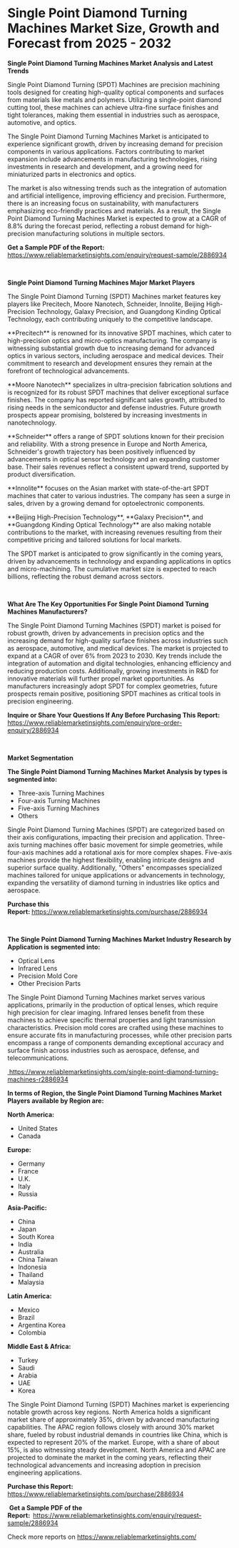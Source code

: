 <p><h1>Single Point Diamond Turning Machines Market Size, Growth and Forecast from 2025 - 2032</h1></p><p><strong>Single Point Diamond Turning Machines Market Analysis and Latest Trends</strong></p>
<p><p>Single Point Diamond Turning (SPDT) Machines are precision machining tools designed for creating high-quality optical components and surfaces from materials like metals and polymers. Utilizing a single-point diamond cutting tool, these machines can achieve ultra-fine surface finishes and tight tolerances, making them essential in industries such as aerospace, automotive, and optics.</p><p>The Single Point Diamond Turning Machines Market is anticipated to experience significant growth, driven by increasing demand for precision components in various applications. Factors contributing to market expansion include advancements in manufacturing technologies, rising investments in research and development, and a growing need for miniaturized parts in electronics and optics.</p><p>The market is also witnessing trends such as the integration of automation and artificial intelligence, improving efficiency and precision. Furthermore, there is an increasing focus on sustainability, with manufacturers emphasizing eco-friendly practices and materials. As a result, the Single Point Diamond Turning Machines Market is expected to grow at a CAGR of 8.8% during the forecast period, reflecting a robust demand for high-precision manufacturing solutions in multiple sectors.</p></p>
<p><strong>Get a Sample PDF of the Report:&nbsp;</strong> <a href="https://www.reliablemarketinsights.com/enquiry/request-sample/2886934?utm_campaign=2943&utm_medium=2&utm_source=Github&utm_content=ia&utm_term=13032025&utm_id=single-point-diamond-turning-machines">https://www.reliablemarketinsights.com/enquiry/request-sample/2886934</a></p>
<p>&nbsp;</p>
<p><strong>Single Point Diamond Turning Machines Major Market Players</strong></p>
<p><p>The Single Point Diamond Turning (SPDT) Machines market features key players like Precitech, Moore Nanotech, Schneider, Innolite, Beijing High-Precision Technology, Galaxy Precision, and Guangdong Kinding Optical Technology, each contributing uniquely to the competitive landscape.</p><p>**Precitech** is renowned for its innovative SPDT machines, which cater to high-precision optics and micro-optics manufacturing. The company is witnessing substantial growth due to increasing demand for advanced optics in various sectors, including aerospace and medical devices. Their commitment to research and development ensures they remain at the forefront of technological advancements.</p><p>**Moore Nanotech** specializes in ultra-precision fabrication solutions and is recognized for its robust SPDT machines that deliver exceptional surface finishes. The company has reported significant sales growth, attributed to rising needs in the semiconductor and defense industries. Future growth prospects appear promising, bolstered by increasing investments in nanotechnology.</p><p>**Schneider** offers a range of SPDT solutions known for their precision and reliability. With a strong presence in Europe and North America, Schneider's growth trajectory has been positively influenced by advancements in optical sensor technology and an expanding customer base. Their sales revenues reflect a consistent upward trend, supported by product diversification.</p><p>**Innolite** focuses on the Asian market with state-of-the-art SPDT machines that cater to various industries. The company has seen a surge in sales, driven by a growing demand for optoelectronic components.</p><p>**Beijing High-Precision Technology**, **Galaxy Precision**, and **Guangdong Kinding Optical Technology** are also making notable contributions to the market, with increasing revenues resulting from their competitive pricing and tailored solutions for local markets.</p><p>The SPDT market is anticipated to grow significantly in the coming years, driven by advancements in technology and expanding applications in optics and micro-machining. The cumulative market size is expected to reach billions, reflecting the robust demand across sectors.</p></p>
<p>&nbsp;</p>
<p><strong>What Are The Key Opportunities For Single Point Diamond Turning Machines Manufacturers?</strong></p>
<p><p>The Single Point Diamond Turning Machines (SPDT) market is poised for robust growth, driven by advancements in precision optics and the increasing demand for high-quality surface finishes across industries such as aerospace, automotive, and medical devices. The market is projected to expand at a CAGR of over 6% from 2023 to 2030. Key trends include the integration of automation and digital technologies, enhancing efficiency and reducing production costs. Additionally, growing investments in R&D for innovative materials will further propel market opportunities. As manufacturers increasingly adopt SPDT for complex geometries, future prospects remain positive, positioning SPDT machines as critical tools in precision engineering.</p></p>
<p><strong>Inquire or Share Your Questions If Any Before Purchasing This Report:</strong> <a href="https://www.reliablemarketinsights.com/enquiry/pre-order-enquiry/2886934?utm_campaign=2943&utm_medium=2&utm_source=Github&utm_content=ia&utm_term=13032025&utm_id=single-point-diamond-turning-machines">https://www.reliablemarketinsights.com/enquiry/pre-order-enquiry/2886934</a></p>
<p>&nbsp;</p>
<p><strong>Market Segmentation</strong></p>
<p><strong>The Single Point Diamond Turning Machines Market Analysis by types is segmented into:</strong></p>
<p><ul><li>Three-axis Turning Machines</li><li>Four-axis Turning Machines</li><li>Five-axis Turning Machines</li><li>Others</li></ul></p>
<p><p>Single Point Diamond Turning Machines (SPDT) are categorized based on their axis configurations, impacting their precision and application. Three-axis turning machines offer basic movement for simple geometries, while four-axis machines add a rotational axis for more complex shapes. Five-axis machines provide the highest flexibility, enabling intricate designs and superior surface quality. Additionally, "Others" encompasses specialized machines tailored for unique applications or advancements in technology, expanding the versatility of diamond turning in industries like optics and aerospace.</p></p>
<p><strong>Purchase this Report:&nbsp;</strong><a href="https://www.reliablemarketinsights.com/purchase/2886934?utm_campaign=2943&utm_medium=2&utm_source=Github&utm_content=ia&utm_term=13032025&utm_id=single-point-diamond-turning-machines">https://www.reliablemarketinsights.com/purchase/2886934</a></p>
<p>&nbsp;</p>
<p><strong>The Single Point Diamond Turning Machines Market Industry Research by Application is segmented into:</strong></p>
<p><ul><li>Optical Lens</li><li>Infrared Lens</li><li>Precision Mold Core</li><li>Other Precision Parts</li></ul></p>
<p><p>The Single Point Diamond Turning Machines market serves various applications, primarily in the production of optical lenses, which require high precision for clear imaging. Infrared lenses benefit from these machines to achieve specific thermal properties and light transmission characteristics. Precision mold cores are crafted using these machines to ensure accurate fits in manufacturing processes, while other precision parts encompass a range of components demanding exceptional accuracy and surface finish across industries such as aerospace, defense, and telecommunications.</p></p>
<p><a href="https://www.reliablemarketinsights.com/single-point-diamond-turning-machines-r2886934?utm_campaign=2943&utm_medium=2&utm_source=Github&utm_content=ia&utm_term=13032025&utm_id=single-point-diamond-turning-machines">&nbsp;https://www.reliablemarketinsights.com/single-point-diamond-turning-machines-r2886934</a></p>
<p><strong>In terms of Region, the Single Point Diamond Turning Machines Market Players available by Region are:</strong></p>
<p>
    <p> <strong> North America: </strong>
        <ul>
            <li>United States</li>
            <li>Canada</li>
        </ul>
        </p> 
    <p> <strong> Europe: </strong>
        <ul>
            <li>Germany</li>
            <li>France</li>
            <li>U.K.</li>
            <li>Italy</li>
            <li>Russia</li>
        </ul>
        </p> 
    <p> <strong> Asia-Pacific: </strong>
        <ul>
            <li>China</li>
            <li>Japan</li>
            <li>South Korea</li>
            <li>India</li>
            <li>Australia</li>
            <li>China Taiwan</li>
            <li>Indonesia</li>
            <li>Thailand</li>
            <li>Malaysia</li>
        </ul>
        </p> 
    <p> <strong> Latin America: </strong>
        <ul>
            <li>Mexico</li>
            <li>Brazil</li>
            <li>Argentina Korea</li>
            <li>Colombia</li>
        </ul>
        </p> 
    <p> <strong> Middle East & Africa: </strong>
        <ul>
            <li>Turkey</li>
            <li>Saudi</li>
            <li>Arabia</li>
            <li>UAE</li>
            <li>Korea</li>
        </ul>
    </p>
    </p>
<p><p>The Single Point Diamond Turning (SPDT) Machines market is experiencing notable growth across key regions. North America holds a significant market share of approximately 35%, driven by advanced manufacturing capabilities. The APAC region follows closely with around 30% market share, fueled by robust industrial demands in countries like China, which is expected to represent 20% of the market. Europe, with a share of about 15%, is also witnessing steady development. North America and APAC are projected to dominate the market in the coming years, reflecting their technological advancements and increasing adoption in precision engineering applications.</p></p>
<p><strong>Purchase this Report: </strong><a href="https://www.reliablemarketinsights.com/purchase/2886934?utm_campaign=2943&utm_medium=2&utm_source=Github&utm_content=ia&utm_term=13032025&utm_id=single-point-diamond-turning-machines">https://www.reliablemarketinsights.com/purchase/2886934</a></p>
<p>&nbsp;<strong>Get a Sample PDF of the Report:&nbsp;&nbsp;</strong><a href="https://www.reliablemarketinsights.com/enquiry/request-sample/2886934?utm_campaign=2943&utm_medium=2&utm_source=Github&utm_content=ia&utm_term=13032025&utm_id=single-point-diamond-turning-machines">https://www.reliablemarketinsights.com/enquiry/request-sample/2886934</a></p>
<p><strong></strong></p>
<p>Check more reports on <a href="https://www.reliablemarketinsights.com/?utm_campaign=2943&utm_medium=2&utm_source=Github&utm_content=ia&utm_term=13032025&utm_id=single-point-diamond-turning-machines">https://www.reliablemarketinsights.com/</a></p>